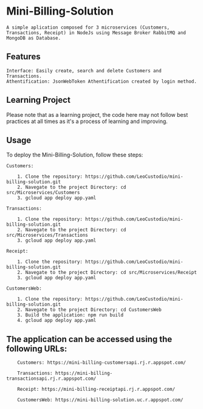 # **Mini-Billing-Solution**
    A simple aplication composed for 3 microservices (Customers, Transactions, Receipt) in NodeJs using Message Broker RabbitMQ and MongoDB as Database.


## **Features**
    Interface: Easily create, search and delete Customers and Transactions.
    Athentification: JsonWebToken Athentification created by login method.
## Learning Project
Please note that as a learning project, the code here may not follow best practices at all times as it's a process of learning and improving.


## **Usage**

To deploy the Mini-Billing-Solution, follow these steps:

    Customers:

        1. Clone the repository: https://github.com/LeoCustodio/mini-billing-solution.git
        2. Navegate to the project Directory: cd src/Microservices/Customers
        3. gcloud app deploy app.yaml

    Transactions:

        1. Clone the repository: https://github.com/LeoCustodio/mini-billing-solution.git
        2. Navegate to the project Directory: cd src/Microservices/Transactions
        3. gcloud app deploy app.yaml

    Receipt:

        1. Clone the repository: https://github.com/LeoCustodio/mini-billing-solution.git
        2. Navegate to the project Directory: cd src/Microservices/Receipt
        3. gcloud app deploy app.yaml
    
    CustomersWeb:

        1. Clone the repository: https://github.com/LeoCustodio/mini-billing-solution.git
        2. Navegate to the project Directory: cd CustomersWeb
        3. Build the application: npm run build
        4. gcloud app deploy app.yaml

## The application can be accessed using the following URLs:
        
        Customers: https://mini-billing-customersapi.rj.r.appspot.com/
        
        Transactions: https://mini-billing-transactionsapi.rj.r.appspot.com/
        
        Receipt: https://mini-billing-receiptapi.rj.r.appspot.com/
        
        CustomersWeb: https://mini-billing-solution.uc.r.appspot.com/
